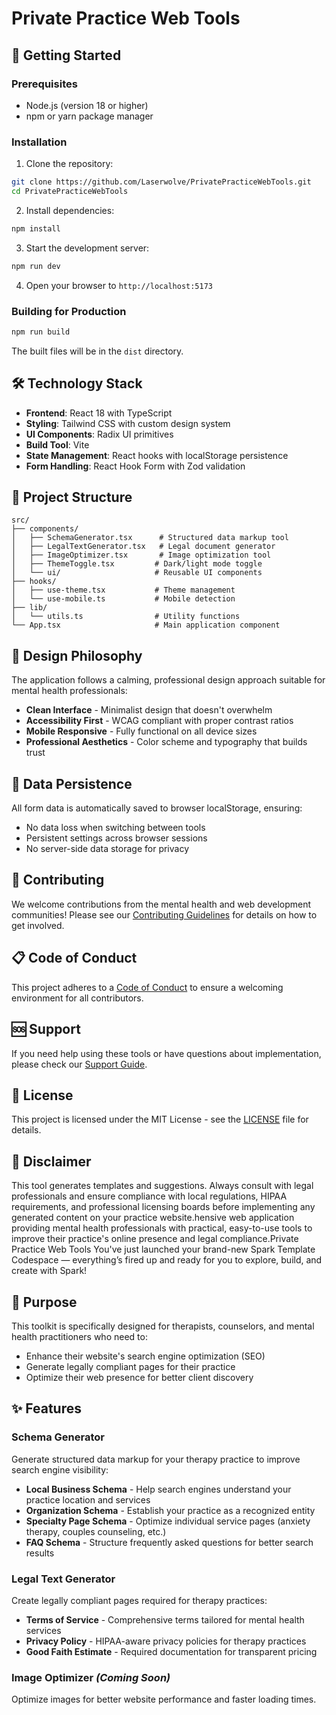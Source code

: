 # Private Practice Web Tools

## 🚀 Getting Started

### Prerequisites
- Node.js (version 18 or higher)
- npm or yarn package manager

### Installation

1. Clone the repository:
```bash
git clone https://github.com/Laserwolve/PrivatePracticeWebTools.git
cd PrivatePracticeWebTools
```

2. Install dependencies:
```bash
npm install
```

3. Start the development server:
```bash
npm run dev
```

4. Open your browser to `http://localhost:5173`

### Building for Production

```bash
npm run build
```

The built files will be in the `dist` directory.

## 🛠️ Technology Stack

- **Frontend**: React 18 with TypeScript
- **Styling**: Tailwind CSS with custom design system
- **UI Components**: Radix UI primitives
- **Build Tool**: Vite
- **State Management**: React hooks with localStorage persistence
- **Form Handling**: React Hook Form with Zod validation

## 📁 Project Structure

```
src/
├── components/
│   ├── SchemaGenerator.tsx      # Structured data markup tool
│   ├── LegalTextGenerator.tsx   # Legal document generator
│   ├── ImageOptimizer.tsx       # Image optimization tool
│   ├── ThemeToggle.tsx         # Dark/light mode toggle
│   └── ui/                     # Reusable UI components
├── hooks/
│   ├── use-theme.tsx           # Theme management
│   └── use-mobile.ts           # Mobile detection
├── lib/
│   └── utils.ts                # Utility functions
└── App.tsx                     # Main application component
```

## 🎨 Design Philosophy

The application follows a calming, professional design approach suitable for mental health professionals:
- **Clean Interface** - Minimalist design that doesn't overwhelm
- **Accessibility First** - WCAG compliant with proper contrast ratios
- **Mobile Responsive** - Fully functional on all device sizes
- **Professional Aesthetics** - Color scheme and typography that builds trust

## 💾 Data Persistence

All form data is automatically saved to browser localStorage, ensuring:
- No data loss when switching between tools
- Persistent settings across browser sessions
- No server-side data storage for privacy

## 🤝 Contributing

We welcome contributions from the mental health and web development communities! Please see our [Contributing Guidelines](CONTRIBUTING.md) for details on how to get involved.

## 📋 Code of Conduct

This project adheres to a [Code of Conduct](CODE_OF_CONDUCT.md) to ensure a welcoming environment for all contributors.

## 🆘 Support

If you need help using these tools or have questions about implementation, please check our [Support Guide](SUPPORT.md).

## 📄 License

This project is licensed under the MIT License - see the [LICENSE](LICENSE) file for details.

## 🏥 Disclaimer

This tool generates templates and suggestions. Always consult with legal professionals and ensure compliance with local regulations, HIPAA requirements, and professional licensing boards before implementing any generated content on your practice website.hensive web application providing mental health professionals with practical, easy-to-use tools to improve their practice's online presence and legal compliance.Private Practice Web Tools
You've just launched your brand-new Spark Template Codespace — everything’s fired up and ready for you to explore, build, and create with Spark!

## 🎯 Purpose

This toolkit is specifically designed for therapists, counselors, and mental health practitioners who need to:
- Enhance their website's search engine optimization (SEO)
- Generate legally compliant pages for their practice
- Optimize their web presence for better client discovery

## ✨ Features

### Schema Generator
Generate structured data markup for your therapy practice to improve search engine visibility:
- **Local Business Schema** - Help search engines understand your practice location and services
- **Organization Schema** - Establish your practice as a recognized entity
- **Specialty Page Schema** - Optimize individual service pages (anxiety therapy, couples counseling, etc.)
- **FAQ Schema** - Structure frequently asked questions for better search results

### Legal Text Generator
Create legally compliant pages required for therapy practices:
- **Terms of Service** - Comprehensive terms tailored for mental health services
- **Privacy Policy** - HIPAA-aware privacy policies for therapy practices
- **Good Faith Estimate** - Required documentation for transparent pricing

### Image Optimizer *(Coming Soon)*
Optimize images for better website performance and faster loading times.

